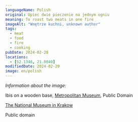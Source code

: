 ```yaml
---
languageName: Polish
original: Upiec dwie pieczenie na jednym ogniu
meaning: To roast two meats in one fire
imageAlt: "Wnętrze kuchni, unknown author"
tags:
  - meat
  - food
  - fire
  - cooking
pubDate: 2024-02-20
locations:
  - [52.1348, 21.0040]
modifiedDate: 2024-02-20
image: en/polish
---
```


_Information about the image:_

Ibis on a wooden base, [Metropolitan Museum](https://www.metmuseum.org/art/collection/search/552995), Public Domain

[The National Museum in Krakow](https://zbiory.mnk.pl/en/search-result/catalog/155760)

Public domain
